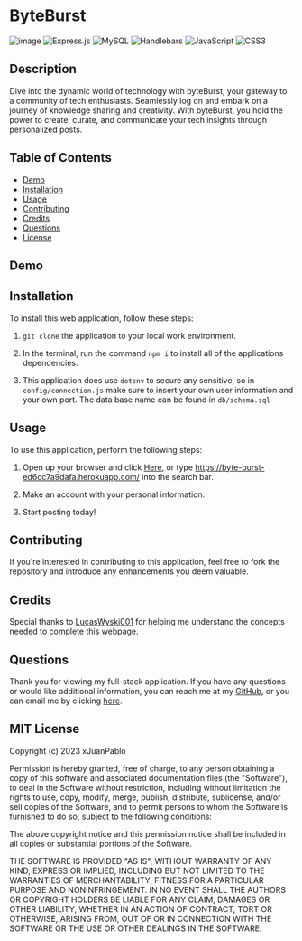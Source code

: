 # ByteBurst
![image](https://img.shields.io/badge/Sequelize-52B0E7?style=for-the-badge&logo=Sequelize&logoColor=white) ![Express.js](https://img.shields.io/badge/express.js-%23404d59.svg?style=for-the-badge&logo=express&logoColor=%2361DAFB) ![MySQL](https://img.shields.io/badge/mysql-%2300f.svg?style=for-the-badge&logo=mysql&logoColor=white) ![Handlebars](https://img.shields.io/badge/Handlebars%20js-f0772b?style=for-the-badge&logo=handlebarsdotjs&logoColor=black) ![JavaScript](https://img.shields.io/badge/javascript-%23323330.svg?style=for-the-badge&logo=javascript&logoColor=%23F7DF1E) ![CSS3](https://img.shields.io/badge/css3-%231572B6.svg?style=for-the-badge&logo=css3&logoColor=white)

## Description
Dive into the dynamic world of technology with byteBurst, your gateway to a community of tech enthusiasts. Seamlessly log on and embark on a journey of knowledge sharing and creativity. With byteBurst, you hold the power to create, curate, and communicate your tech insights through personalized posts.

## Table of Contents
  * [Demo](#demo)
  * [Installation](#installation)
  * [Usage](#usage)
  * [Contributing](#contributing)
  * [Credits](#credits)
  * [Questions](#questions)
  * [License](#license)


## Demo

## Installation

To install this web application, follow these steps:

1. ```git clone``` the application to your local work environment.

2. In the terminal, run the command ```npm i``` to install all of the applications dependencies.

3. This application does use ```dotenv``` to secure any sensitive, so in ```config/connection.js``` make sure to insert your own user information and your own port. The data base name can be found in ```db/schema.sql```


## Usage
To use this application, perform the following steps:

1. Open up your browser and click [Here](https://byte-burst-ed6cc7a9dafa.herokuapp.com/), or type https://byte-burst-ed6cc7a9dafa.herokuapp.com/ into the search bar.

2. Make an account with your personal information.

3. Start posting today!
## Contributing
If you're interested in contributing to this application, feel free to fork the repository and introduce any enhancements you deem valuable.

## Credits
Special thanks to [LucasWyski001](https://github.com/LucasWyski001) for helping me understand the concepts needed to complete this webpage.

## Questions
Thank you for viewing my full-stack application. If you have any questions or would like additional information, you can reach me at my [GitHub](https://github.com/xJuanPablo), or you can email me by clicking [here](pabloarchuleta@gmail.com).


## MIT License
Copyright (c) 2023 xJuanPablo

Permission is hereby granted, free of charge, to any person obtaining a copy of this software and associated documentation files (the "Software"), to deal in the Software without restriction, including without limitation the rights to use, copy, modify, merge, publish, distribute, sublicense, and/or sell copies of the Software, and to permit persons to whom the Software is furnished to do so, subject to the following conditions:

The above copyright notice and this permission notice shall be included in all copies or substantial portions of the Software.

THE SOFTWARE IS PROVIDED "AS IS", WITHOUT WARRANTY OF ANY KIND, EXPRESS OR IMPLIED, INCLUDING BUT NOT LIMITED TO THE WARRANTIES OF MERCHANTABILITY, FITNESS FOR A PARTICULAR PURPOSE AND NONINFRINGEMENT. IN NO EVENT SHALL THE AUTHORS OR COPYRIGHT HOLDERS BE LIABLE FOR ANY CLAIM, DAMAGES OR OTHER LIABILITY, WHETHER IN AN ACTION OF CONTRACT, TORT OR OTHERWISE, ARISING FROM, OUT OF OR IN CONNECTION WITH THE SOFTWARE OR THE USE OR OTHER DEALINGS IN THE SOFTWARE.